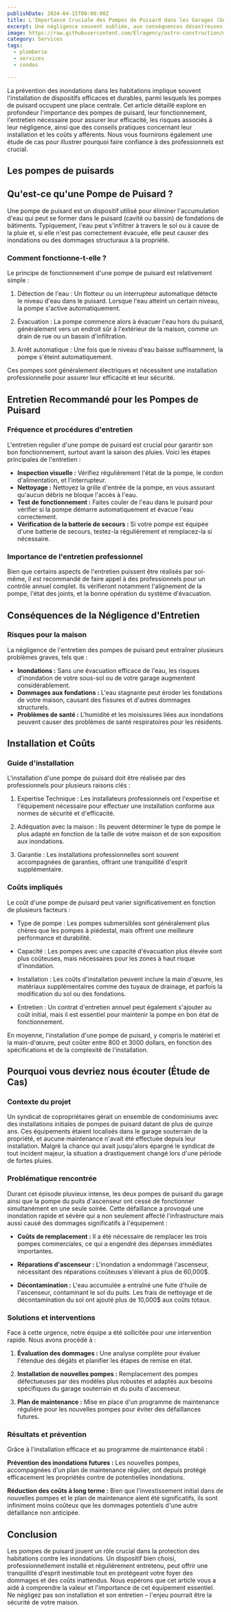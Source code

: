 ```yaml
---
publishDate: 2024-04-15T00:00:00Z
title: L'Importance Cruciale des Pompes de Puisard dans les Garages (Guide d'Entretien et Conséquences de la Négligence)
excerpt: Une négligence souvent oubliée, aux conséquences désastreuses
image: https://raw.githubusercontent.com/Elragency/astro-construction/main/src/assets/images/BLOG/blog-pump.webp
category: Services
tags:
  - plomberie
  - services
  - condos

---
```

La prévention des inondations dans les habitations implique souvent l'installation de dispositifs efficaces et durables, parmi lesquels les pompes de puisard occupent une place centrale. Cet article détaillé explore en profondeur l'importance des pompes de puisard, leur fonctionnement, l'entretien nécessaire pour assurer leur efficacité, les risques associés à leur négligence, ainsi que des conseils pratiques concernant leur installation et les coûts y afférents. Nous vous fournirons également une étude de cas pour illustrer pourquoi faire confiance à des professionnels est crucial.


## Les pompes de puisards

## Qu'est-ce qu'une Pompe de Puisard ? 
Une pompe de puisard est un dispositif utilisé pour éliminer l'accumulation d'eau qui peut se former dans le puisard (cavité ou bassin) de fondations de bâtiments. Typiquement, l'eau peut s'infiltrer à travers le sol ou à cause de la pluie et, si elle n'est pas correctement évacuée, elle peut causer des inondations ou des dommages structuraux à la propriété.

### Comment fonctionne-t-elle ?
Le principe de fonctionnement d'une pompe de puisard est relativement simple :

1. Détection de l'eau : Un flotteur ou un interrupteur automatique détecte le niveau d'eau dans le puisard. Lorsque l'eau atteint un certain niveau, la pompe s'active automatiquement.

1. Évacuation : La pompe commence alors à évacuer l'eau hors du puisard, généralement vers un endroit sûr à l'extérieur de la maison, comme un drain de rue ou un bassin d'infiltration.

1. Arrêt automatique : Une fois que le niveau d'eau baisse suffisamment, la pompe s'éteint automatiquement.

Ces pompes sont généralement électriques et nécessitent une installation professionnelle pour assurer leur efficacité et leur sécurité.

## Entretien Recommandé pour les Pompes de Puisard
### Fréquence et procédures d'entretien
L'entretien régulier d'une pompe de puisard est crucial pour garantir son bon fonctionnement, surtout avant la saison des pluies. Voici les étapes principales de l'entretien :

- **Inspection visuelle :** Vérifiez régulièrement l'état de la pompe, le cordon d'alimentation, et l'interrupteur.
- **Nettoyage :** Nettoyez la grille d'entrée de la pompe, en vous assurant qu'aucun débris ne bloque l'accès à l'eau.
- **Test de fonctionnement :** Faites couler de l'eau dans le puisard pour vérifier si la pompe démarre automatiquement et évacue l'eau correctement.
- **Vérification de la batterie de secours :** Si votre pompe est équipée d'une batterie de secours, testez-la régulièrement et remplacez-la si nécessaire.

### Importance de l'entretien professionnel
Bien que certains aspects de l'entretien puissent être réalisés par soi-même, il est recommandé de faire appel à des professionnels pour un contrôle annuel complet. Ils vérifieront notamment l'alignement de la pompe, l'état des joints, et la bonne opération du système d'évacuation.

## Conséquences de la Négligence d'Entretien 
### Risques pour la maison
La négligence de l'entretien des pompes de puisard peut entraîner plusieurs problèmes graves, tels que :

- **Inondations :** Sans une évacuation efficace de l'eau, les risques d'inondation de votre sous-sol ou de votre garage augmentent considérablement.
- **Dommages aux fondations :** L'eau stagnante peut éroder les fondations de votre maison, causant des fissures et d'autres dommages structurels.
- **Problèmes de santé :** L'humidité et les moisissures liées aux inondations peuvent causer des problèmes de santé respiratoires pour les résidents.

## Installation et Coûts
### Guide d'installation
L'installation d'une pompe de puisard doit être réalisée par des professionnels pour plusieurs raisons clés :

1. Expertise Technique : Les installateurs professionnels ont l'expertise et l'équipement nécessaire pour effectuer une installation conforme aux normes de sécurité et d'efficacité.

1. Adéquation avec la maison : Ils peuvent déterminer le type de pompe le plus adapté en fonction de la taille de votre maison et de son exposition aux inondations.

1. Garantie : Les installations professionnelles sont souvent accompagnées de garanties, offrant une tranquillité d'esprit supplémentaire.

### Coûts impliqués
Le coût d'une pompe de puisard peut varier significativement en fonction de plusieurs facteurs :

- Type de pompe : Les pompes submersibles sont généralement plus chères que les pompes à piédestal, mais offrent une meilleure performance et durabilité.

- Capacité : Les pompes avec une capacité d'évacuation plus élevée sont plus coûteuses, mais nécessaires pour les zones à haut risque d'inondation.

- Installation : Les coûts d'installation peuvent inclure la main d'œuvre, les matériaux supplémentaires comme des tuyaux de drainage, et parfois la modification du sol ou des fondations.

- Entretien : Un contrat d'entretien annuel peut également s'ajouter au coût initial, mais il est essentiel pour maintenir la pompe en bon état de fonctionnement.

En moyenne, l'installation d'une pompe de puisard, y compris le matériel et la main-d'œuvre, peut coûter entre 800 et 3000 dollars, en fonction des spécifications et de la complexité de l'installation.

## Pourquoi vous devriez nous écouter (Étude de Cas)
### Contexte du projet
Un syndicat de copropriétaires gérait un ensemble de condominiums avec des installations initiales de pompes de puisard datant de plus de quinze ans. Ces équipements étaient localisés dans le garage souterrain de la propriété, et aucune maintenance n'avait été effectuée depuis leur installation. Malgré la chance qui avait jusqu'alors épargné le syndicat de tout incident majeur, la situation a drastiquement changé lors d'une période de fortes pluies.
### Problématique rencontrée
Durant cet épisode pluvieux intense, les deux pompes de puisard du garage ainsi que la pompe du puits d'ascenseur ont cessé de fonctionner simultanément en une seule soirée. Cette défaillance a provoqué une inondation rapide et sévère qui a non seulement affecté l'infrastructure mais aussi causé des dommages significatifs à l'équipement :

- **Coûts de remplacement :** Il a été nécessaire de remplacer les trois pompes commerciales, ce qui a engendré des dépenses immédiates importantes.

- **Réparations d'ascenseur :** L'inondation a endommagé l'ascenseur, nécessitant des réparations coûteuses s'élevant à plus de 60,000$.

- **Décontamination :** L'eau accumulée a entraîné une fuite d'huile de l'ascenseur, contaminant le sol du puits. Les frais de nettoyage et de décontamination du sol ont ajouté plus de 10,000$ aux coûts totaux.

### Solutions et interventions
Face à cette urgence, notre équipe a été sollicitée pour une intervention rapide. Nous avons procédé à :

1. **Évaluation des dommages :** Une analyse complète pour évaluer l'étendue des dégâts et planifier les étapes de remise en état.

1. **Installation de nouvelles pompes :** Remplacement des pompes défectueuses par des modèles plus robustes et adaptés aux besoins spécifiques du garage souterrain et du puits d'ascenseur.

1. **Plan de maintenance :** Mise en place d'un programme de maintenance régulière pour les nouvelles pompes pour éviter des défaillances futures.

### Résultats et prévention
Grâce à l'installation efficace et au programme de maintenance établi :

**Prévention des inondations futures :** Les nouvelles pompes, accompagnées d'un plan de maintenance régulier, ont depuis protégé efficacement les propriétés contre de potentielles inondations.

**Réduction des coûts à long terme :** Bien que l'investissement initial dans de nouvelles pompes et le plan de maintenance aient été significatifs, ils sont infiniment moins coûteux que les dommages potentiels d'une autre défaillance non anticipée.

## Conclusion
Les pompes de puisard jouent un rôle crucial dans la protection des habitations contre les inondations. Un dispositif bien choisi, professionnellement installé et régulièrement entretenu, peut offrir une tranquillité d'esprit inestimable tout en protégeant votre foyer des dommages et des coûts inattendus. Nous espérons que cet article vous a aidé à comprendre la valeur et l'importance de cet équipement essentiel. Ne négligez pas son installation et son entretien – l'enjeu pourrait être la sécurité de votre maison.